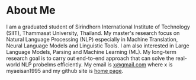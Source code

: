 
# About Me

I am a graduated student of Sirindhorn International Institute of Technology (SIIT), Thammasat University, Thailand. My master's research focus on Natural Language Processing (NLP) especially in Machine Translation, Neural Language Models and Linguistic Tools. I am also interested in Large Language Models, Parsing and Machine Learning (ML). My long-term research goal is to carry out end-to-end approach that can solve the real-world NLP probelms efficiently. My email is x@gmail.com where x is myaeisan1995 and my github site is [home page](https://myaeisan77.github.io).



